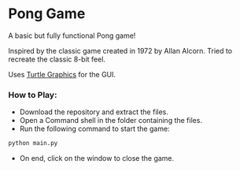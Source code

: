 # Pong Game

A basic but fully functional Pong game!

Inspired by the classic game created in 1972 by Allan Alcorn. Tried to recreate the classic 8-bit feel.

Uses [Turtle Graphics](https://docs.python.org/3/library/turtle.html) for the GUI.

### How to Play:
* Download the repository and extract the files.
* Open a Command shell in the folder containing the files.
* Run the following command to start the game:
```python
python main.py
```
* On end, click on the window to close the game.